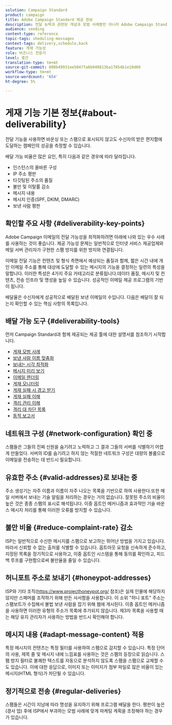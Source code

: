 ```yaml
---
solution: Campaign Standard
product: campaign
title: Adobe Campaign Standard 제공 정보
description: 전달 능력과 관련된 개념과 모범 사례뿐만 아니라 Adobe Campaign Standard에서 배달 전송을 최적화하기 위해 제공하는 도구에 대해 알아봅니다.
audience: sending
content-type: reference
topic-tags: sheduling-messages
context-tags: delivery,schedule,back
feature: 게재 가능성
role: 비즈니스 전문가
level: 중간
translation-type: tm+mt
source-git-commit: 088b49931ee5047fa6b949813ba17654b1e10d60
workflow-type: tm+mt
source-wordcount: '654'
ht-degree: 5%

---
```



# 게재 기능 기본 정보{#about-deliverability}

전달 기능을 사용하면 바운싱 또는 스팸으로 표시되지 않고도 수신자의 받은 편지함에 도달하는 캠페인의 성공을 측정할 수 있습니다.

배달 가능 비율은 많은 요인, 특히 다음과 같은 경우에 따라 달라집니다.

* 인스턴스의 올바른 구성
* IP 주소 평판
* 타깃팅된 주소의 품질
* 불만 및 이탈률 감소
* 메시지 내용
* 메시지 인증(SPF, DKIM, DMARC)
* 보낸 사람 평판

## 확인할 주요 사항 {#deliverability-key-points}

Adobe Campaign 이메일의 전달 가능성을 최적화하려면 아래에 나와 있는 우수 사례를 사용하는 것이 좋습니다. 제공 가능성 문제는 일반적으로 인터넷 서비스 제공업체와 메일 서버 관리자가 구현한 스팸 방지를 위한 방지와 연결됩니다.

이메일 전달 기능은 컨텐츠 및 형식 측면에서 예상되는 품질과 함께, 짧은 시간 내에 개인 이메일 주소를 통해 대상에 도달할 수 있는 메시지의 기능을 결정하는 일련의 특성을 말합니다. 이러한 특성은 4가지 주요 카테고리로 분류됩니다.데이터 품질, 메시지 및 컨텐츠, 전송 인프라 및 명성을 높일 수 있습니다. 성공적인 이메일 제공 프로그램의 기반이 됩니다.

배달율은 수신자에게 성공적으로 배달된 보낸 이메일의 수입니다.
다음은 배달이 잘 되는지 확인할 수 있는 핵심 사항의 목록입니다.

## 배달 가능 도구 {#deliverability-tools}

먼저 Campaign Standard과 함께 제공되는 제공 툴에 대한 설명서를 참조하기 시작합니다.
* [게재 모범 사례](../../sending/using/delivery-best-practices.md)
* [보낸 사람 이름 맞춤화](../../designing/using/personalization.md#personalizing-the-sender)
* [보내는 시각 최적화](../../sending/using/optimizing-the-sending-time.md)
* [메시지 미리 보기](../../sending/using/previewing-messages.md)
* [이메일 렌더링](../../sending/using/email-rendering.md)
* [게재 모니터링](../../sending/using/monitoring-a-delivery.md)
* [게재 실패 시 경고 받기](../../sending/using/receiving-alerts-when-failures-happen.md)
* [게재 실패 이해](../../sending/using/understanding-delivery-failures.md)
* [격리 관리 이해](../../sending/using/understanding-quarantine-management.md)
* [격리 대 차단 목록](../../sending/using/understanding-quarantine-management.md#quarantine-vs-denylist)
* [동적 보고서](../../reporting/using/about-dynamic-reports.md)

## 네트워크 구성 {#network-configuration} 확인 중

스팸들은 그들의 진짜 신원을 숨기려고 노력하고 그 결과 그들의 서버를 식별하기 어렵게 만들었다. 서버의 ID를 숨기려고 하지 않는 적절한 네트워크 구성은 대량의 볼륨으로 이메일을 전송하는 데 반드시 필요합니다.

## 유효한 주소 {#valid-addresses}로 보내는 중

주소 생성기는 자주 이름과 이름이 자주 나오는 목록을 기반으로 하여 사용한다.또한 메일 서버에서 보내는 기술 알림을 처리하는 경우는 거의 없습니다. 잘못된 주소의 비율이 높은 것은 종종 스팸의 표시로 해석됩니다. 이중 옵트인 메커니즘과 효과적인 기술 바운스 메시지 처리를 통해 이러한 오류를 방지할 수 있습니다.

## 불만 비율 {#reduce-complaint-rate} 감소

ISP는 일반적으로 수신한 메시지를 스팸으로 보고하는 뛰어난 방법을 가지고 있습니다. 따라서 신뢰할 수 없는 출처를 식별할 수 있습니다. 옵트아웃 요청을 신속하게 준수하고, 지정된 목록을 정기적으로 사용하고, 이중 옵트인 시스템을 통해 동의를 확인하고, 피드백 루프를 구현함으로써 불만율을 줄일 수 있습니다.

## 허니포트 주소로 보내기 {#honeypot-addresses}

ISP와 기타 조직(https://www.projecthoneypot.org/ 참조)은 실제 인물에 해당하지 않지만 스패머를 조작하기 위해 만든 사서함을 사용합니다. 이 소위 &quot;허니 포트&quot; 주소는 스팸보트가 수집해서 불법 보낸 사람을 잡기 위해 웹에 게시된다. 이중 옵트인 메커니즘을 사용하면 이러한 유형의 주소가 목록에 추가되지 않습니다. 제3자 목록을 사용할 때는 해당 유지 관리자가 사용하는 방법을 반드시 확인해야 합니다.

## 메시지 내용 {#adapt-message-content} 적용

특정 메시지의 컨텐츠는 특정 필터를 사용하여 스팸으로 감지할 수 있습니다. 특정 단어의 사용, 제목 줄 및 메시지 내에 느낌표를 사용하는 것은 스팸의 등장으로 읽습니다. 스팸 방지 필터로 불쾌한 텍스트를 자동으로 분석하지 않도록 스팸을 스팸으로 교체할 수도 있습니다. 이에 대한 응답으로, 이미지 또는 이미지가 첨부 파일로 많은 비율이 있는 메시지(HTML 형식)가 차단될 수 있습니다.

## 정기적으로 전송 {#regular-deliveries}

스팸들은 시간이 지남에 따라 명성을 유지하기 위해 프로그램 배달을 한다. 평판이 높은(경사 업) 후에 ISP에서 부과하는 모범 사례에 맞게 마케팅 계획을 조정해야 하는 경우가 있습니다.
